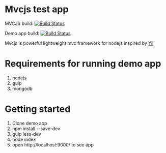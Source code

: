 Mvcjs test app
=====
MVCJS build:
[![Build Status](https://api.travis-ci.org/AdminJuwel191/node-mvc.svg?branch=master)](https://travis-ci.org/igorzg/node-mvc)

Demo app build:
[![Build Status](https://travis-ci.org/igorzg/mvcjs-testapp.svg?branch=master)](https://travis-ci.org/igorzg/mvcjs-testapp)

Mvcjs is powerful lightweight mvc framework for nodejs inspired by [Yii](http://www.yiiframework.com/)

Requirements for running demo app
====
1. nodejs
2. gulp
3. mongodb

Getting started
====
1. Clone demo app
2. npm install --save-dev
3. gulp less-dev
4. node index
5. open http://localhost:9000/ to see app

